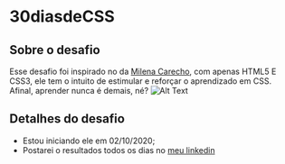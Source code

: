 # 30diasdeCSS

## Sobre o desafio
Esse desafio foi inspirado no da [Milena Carecho](https://github.com/MilenaCarecho/30diasDeCSS), com apenas HTML5 E CSS3, ele tem o intuito de estimular e reforçar o aprendizado em CSS. Afinal, aprender nunca é demais, né?
![Alt Text](https://tenor.com/view/happy-smile-joy-little-girl-delight-gif-5606226)



## Detalhes do desafio
* Estou iniciando ele em 02/10/2020;
* Postarei o resultados todos os dias no [meu linkedin](https://www.linkedin.com/in/myllena-almeida/)
